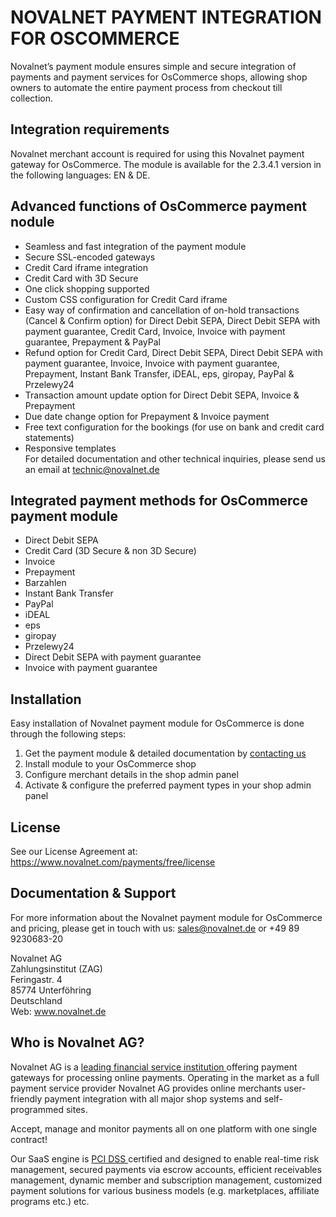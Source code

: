 # NOVALNET PAYMENT INTEGRATION FOR OSCOMMERCE
Novalnet’s payment module ensures simple and secure integration of payments and payment services for OsCommerce shops, allowing shop owners to automate the entire payment process from checkout till collection. 

## Integration requirements 
Novalnet merchant account is required for using this Novalnet payment gateway for OsCommerce. The module is available for the 2.3.4.1 version in the following languages: EN & DE. 

## Advanced functions of OsCommerce payment nodule
  - Seamless and fast integration of the payment module
  - Secure SSL-encoded gateways
  - Credit Card iframe integration
  - Credit Card with 3D Secure
  - One click shopping supported 
  - Custom CSS configuration for Credit Card iframe
  - Easy way of confirmation and cancellation of on-hold transactions (Cancel & Confirm option) for Direct Debit SEPA, Direct Debit SEPA with payment guarantee, Credit Card,     Invoice, Invoice with payment guarantee, Prepayment & PayPal
  - Refund option for Credit Card, Direct Debit SEPA, Direct Debit SEPA with payment guarantee, Invoice, Invoice with payment guarantee, Prepayment, Instant Bank Transfer, iDEAL, eps, giropay, PayPal & Przelewy24
  - Transaction amount update option for Direct Debit SEPA, Invoice & Prepayment
  - Due date change option for Prepayment & Invoice payment
  - Free text configuration for the bookings (for use on bank and credit card statements)
  - Responsive templates<br>
For detailed documentation and other technical inquiries, please send us an email at <a href="mailto:technic@novalnet.de"> technic@novalnet.de </a>

## Integrated payment methods for OsCommerce payment module
-	Direct Debit SEPA
-	Credit Card (3D Secure & non 3D Secure)
-	Invoice
-	Prepayment
-	Barzahlen
-	Instant Bank Transfer
-	PayPal
-	iDEAL
-	eps
-	giropay
-	Przelewy24
-	Direct Debit SEPA with payment guarantee
-	Invoice with payment guarantee

## Installation
Easy installation of Novalnet payment module for OsCommerce is done through the following steps: 
1. Get the payment module & detailed documentation by <a href="https://www.novalnet.de/kontakt/sales"> contacting us </a>
2. Install module to your OsCommerce shop 
3. Configure merchant details in the shop admin panel 
4. Activate & configure the preferred payment types in your shop admin panel

## License  
See our License Agreement at: https://www.novalnet.com/payments/free/license
## Documentation & Support
For more information about the Novalnet payment module for OsCommerce and pricing, please get in touch with us:  <a href="mailto:sales@novalnet.de"> sales@novalnet.de </a> or +49 89 9230683-20<br>

Novalnet AG<br>
Zahlungsinstitut (ZAG)<br>
Feringastr. 4<br>
85774 Unterföhring<br>
Deutschland<br>
Web: www.novalnet.de 
## Who is Novalnet AG?
<p>Novalnet AG is a <a href="https://www.novalnet.de/zahlungsinstitut"> leading financial service institution </a> offering payment gateways for processing online payments. Operating in the market as a full payment service provider Novalnet AG provides online merchants user-friendly payment integration with all major shop systems and self-programmed sites.</p> 
<p>Accept, manage and monitor payments all on one platform with one single contract!</p>
<p>Our SaaS engine is <a href="https://www.novalnet.de/pci-dss-zertifizierung"> PCI DSS </a> certified and designed to enable real-time risk management, secured payments via escrow accounts, efficient receivables management, dynamic member and subscription management, customized payment solutions for various business models (e.g. marketplaces, affiliate programs etc.) etc.</p>

